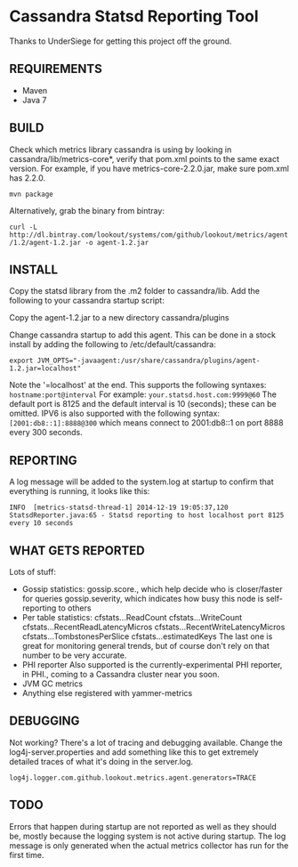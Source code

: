 Cassandra Statsd Reporting Tool
===============================

Thanks to UnderSiege for getting this project off the ground.

REQUIREMENTS
----------------
* Maven
* Java 7

BUILD
----------------

Check which metrics library cassandra is using by looking in
cassandra/lib/metrics-core*, verify that pom.xml points to the
same exact version. For example, if you have metrics-core-2.2.0.jar,
make sure pom.xml has <version>2.2.0</version>.

`mvn package`

Alternatively, grab the binary from bintray:

`curl -L http://dl.bintray.com/lookout/systems/com/github/lookout/metrics/agent/1.2/agent-1.2.jar -o agent-1.2.jar`

INSTALL
----------------

Copy the statsd library from the .m2 folder to cassandra/lib.
Add the following to your cassandra startup script:

Copy the agent-1.2.jar to a new directory cassandra/plugins

Change cassandra startup to add this agent. This can be done in
a stock install by adding the following to /etc/default/cassandra:

`export JVM_OPTS="-javaagent:/usr/share/cassandra/plugins/agent-1.2.jar=localhost"`

Note the '=localhost' at the end. This supports the following syntaxes:
`hostname:port@interval`
For example:
`your.statsd.host.com:9999@60`
The default port is 8125 and the default interval is 10 (seconds); these
can be omitted. IPV6 is also supported with the following syntax:
`[2001:db8::1]:8888@300`
which means connect to 2001:db8::1 on port 8888 every 300 seconds.

REPORTING
----------------
A log message will be added to the system.log at startup to
confirm that everything is running, it looks like this:

`INFO  [metrics-statsd-thread-1] 2014-12-19 19:05:37,120 StatsdReporter.java:65 - Statsd reporting to host localhost port 8125 every 10 seconds`

WHAT GETS REPORTED
------------------
Lots of stuff:

* Gossip statistics:
    gossip.score.<IP>, which help decide who is closer/faster for queries
    gossip.severity, which indicates how busy this node is self-reporting to others
* Per table statistics:
    cfstats.<keyspace>.<columnfamily>.ReadCount
    cfstats.<keyspace>.<columnfamily>.WriteCount
    cfstats.<keyspace>.<columnfamily>.RecentReadLatencyMicros
    cfstats.<keyspace>.<columnfamily>.RecentWriteLatencyMicros
    cfstats.<keyspace>.<columnfamily>.TombstonesPerSlice
    cfstats.<keyspace>.<columnfamily>.estimatedKeys
    The last one is great for monitoring general trends, but of course don't
    rely on that number to be very accurate.
* PHI reporter
    Also supported is the currently-experimental PHI reporter, in PHI.<IP>,
    coming to a Cassandra cluster near you soon.
* JVM GC metrics
* Anything else registered with yammer-metrics

DEBUGGING
----------------
Not working? There's a lot of tracing and debugging available. Change the
log4j-server.properties and add something like this to get extremely detailed
traces of what it's doing in the server.log.

`log4j.logger.com.github.lookout.metrics.agent.generators=TRACE`

TODO
----------------
Errors that happen during startup are not reported as well as they should
be, mostly because the logging system is not active during startup. The log
message is only generated when the actual metrics collector has run for the
first time.
